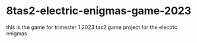 # 8tas2-electric-enigmas-game-2023
this is the game for trimester 1 2023 tas2 game project for the electric enigmas
